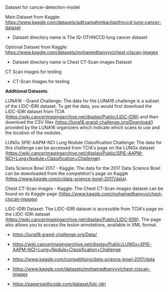 Dataset for cancer-detection-model

Main Dataset from Kaggle: https://www.kaggle.com/datasets/adityamahimkar/iqothnccd-lung-cancer-dataset
- Dataset directory name is The IQ-OTHNCCD lung cancer dataset

Optional Dataset from Kaggle: https://www.kaggle.com/datasets/mohamedhanyyy/chest-ctscan-images
- Dataset directory name is Chest CT-Scan images Dataset

CT Scan images for testing
- CT-Scan Images for testing


**Additional Datasets**:

LUNA16 - Grand Challenge: The data for the LUNA16 challenge is a subset of the LIDC-IDRI dataset. To get the data, you would first download the LIDC-IDRI dataset from TCIA (https://wiki.cancerimagingarchive.net/display/Public/LIDC-IDRI) and then download the CSV files  (https://luna16.grand-challenge.org/Download/) provided by the LUNA16 organizers which indicate which scans to use and the location of the nodules.

LUNGx SPIE-AAPM-NCI Lung Nodule Classification Challenge: The data for this challenge can be accessed from TCIA's page on the LUNGx dataset (https://wiki.cancerimagingarchive.net/display/Public/SPIE-AAPM-NCI+Lung+Nodule+Classification+Challenge).

Data Science Bowl 2017 - Kaggle: The data for the 2017 Data Science Bowl can be downloaded from the competition's page on Kaggle (https://www.kaggle.com/c/data-science-bowl-2017/data).  

Chest CT-Scan images - Kaggle: The Chest CT-Scan images dataset can be found on its Kaggle page (https://www.kaggle.com/mohamedhanyyy/chest-ctscan-images)

LIDC-IDRI Dataset: The LIDC-IDRI dataset is accessible from TCIA's page on the LIDC-IDRI dataset (https://wiki.cancerimagingarchive.net/display/Public/LIDC-IDRI). The page also allows you to access the lesion annotations, available in XML format.


- https://luna16.grand-challenge.org/Data/

- https://wiki.cancerimagingarchive.net/display/Public/LUNGx+SPIE-AAPM-NCI+Lung+Nodule+Classification+Challenge

- https://www.kaggle.com/competitions/data-science-bowl-2017/data

- https://www.kaggle.com/datasets/mohamedhanyyy/chest-ctscan-images

- https://paperswithcode.com/dataset/lidc-idri
